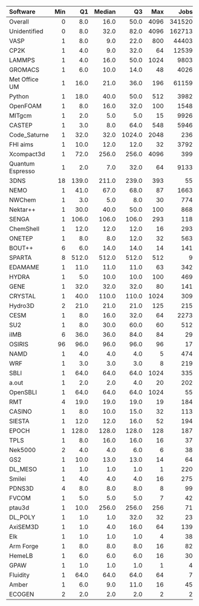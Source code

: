 | Software         |   Min |    Q1 |   Median |     Q3 |   Max |   Jobs |     Nodeh |   PercentUse |       kWh |   PercentEnergy |   Users |   Projects |
|:-----------------|------:|------:|---------:|-------:|------:|-------:|----------:|-------------:|----------:|----------------:|--------:|-----------:|
| Overall          |     0 |   8.0 |     16.0 |   50.0 |  4096 | 341520 | 4140035.5 |        100.0 | 1530880.8 |           100.0 |     920 |        134 |
| Unidentified     |     0 |   8.0 |     32.0 |   82.0 |  4096 | 162713 | 1417445.8 |         34.2 |  507370.0 |            33.1 |     782 |        124 |
| VASP             |     1 |   8.0 |      9.0 |   22.0 |   800 |  44403 |  821121.6 |         19.8 |  308343.3 |            20.1 |     148 |         17 |
| CP2K             |     1 |   4.0 |      9.0 |   32.0 |    64 |  12539 |  210630.7 |          5.1 |   69544.8 |             4.5 |      58 |         12 |
| LAMMPS           |     1 |   4.0 |     16.0 |   50.0 |  1024 |   9803 |  206048.7 |          5.0 |   87414.7 |             5.7 |      50 |         21 |
| GROMACS          |     1 |   6.0 |     10.0 |   14.0 |    48 |   4026 |  189945.3 |          4.6 |   93417.0 |             6.1 |      44 |          8 |
| Met Office UM    |     1 |  16.0 |     21.0 |   36.0 |   196 |  61159 |  150278.0 |          3.6 |   52268.2 |             3.4 |      28 |          2 |
| Python           |     1 |  18.0 |     40.0 |   50.0 |   512 |   3982 |  137290.8 |          3.3 |   40964.5 |             2.7 |      60 |         28 |
| OpenFOAM         |     1 |   8.0 |     16.0 |   32.0 |   100 |   1548 |  102553.0 |          2.5 |   37733.8 |             2.5 |      32 |         15 |
| MITgcm           |     1 |   2.0 |      5.0 |    5.0 |    15 |   9926 |   86298.5 |          2.1 |   33886.1 |             2.2 |      17 |          2 |
| CASTEP           |     1 |   3.0 |      8.0 |   64.0 |   548 |   5946 |   81802.8 |          2.0 |   30226.8 |             2.0 |      54 |          9 |
| Code_Saturne     |     1 |  32.0 |     32.0 | 1024.0 |  2048 |    236 |   72314.3 |          1.7 |   25040.1 |             1.6 |       7 |          4 |
| FHI aims         |     1 |  10.0 |     12.0 |   12.0 |    32 |   3792 |   59034.2 |          1.4 |   23276.0 |             1.5 |      18 |          3 |
| Xcompact3d       |     1 |  72.0 |    256.0 |  256.0 |  4096 |    399 |   56441.0 |          1.4 |   21616.1 |             1.4 |      12 |          7 |
| Quantum Espresso |     1 |   2.0 |      7.0 |   32.0 |    64 |   9133 |   56150.1 |          1.4 |   22998.3 |             1.5 |      18 |          6 |
| 3DNS             |    18 | 139.0 |    211.0 |  239.0 |   393 |     55 |   44187.0 |          1.1 |   15081.9 |             1.0 |       3 |          1 |
| NEMO             |     1 |  41.0 |     67.0 |   68.0 |    87 |   1663 |   41562.7 |          1.0 |   11889.0 |             0.8 |      49 |          4 |
| NWChem           |     1 |   3.0 |      5.0 |    8.0 |    30 |    774 |   40965.6 |          1.0 |   13861.2 |             0.9 |      14 |          5 |
| Nektar++         |     1 |  30.0 |     40.0 |   50.0 |   100 |    868 |   39286.0 |          0.9 |   14277.0 |             0.9 |       8 |          2 |
| SENGA            |     1 | 106.0 |    106.0 |  106.0 |   293 |    118 |   34288.1 |          0.8 |   16565.1 |             1.1 |       6 |          3 |
| ChemShell        |     1 |  12.0 |     12.0 |   12.0 |    16 |    293 |   32551.7 |          0.8 |   11141.3 |             0.7 |      11 |          1 |
| ONETEP           |     1 |   8.0 |      8.0 |   12.0 |    32 |    563 |   31045.0 |          0.7 |   10840.2 |             0.7 |       9 |          2 |
| BOUT++           |     6 |   6.0 |     14.0 |   14.0 |    14 |    141 |   26384.4 |          0.6 |    9926.2 |             0.6 |       1 |          1 |
| SPARTA           |     8 | 512.0 |    512.0 |  512.0 |   512 |      9 |   25901.8 |          0.6 |    7324.5 |             0.5 |       1 |          1 |
| EDAMAME          |     1 |  11.0 |     11.0 |   11.0 |    63 |    342 |   23105.2 |          0.6 |    8282.1 |             0.5 |       2 |          1 |
| HYDRA            |     1 |   5.0 |     10.0 |   10.0 |   100 |    469 |   21574.6 |          0.5 |    7329.4 |             0.5 |       6 |          4 |
| GENE             |     1 |  32.0 |     32.0 |   32.0 |    80 |    141 |   15492.5 |          0.4 |    6244.5 |             0.4 |       3 |          2 |
| CRYSTAL          |     1 |  40.0 |    110.0 |  110.0 |  1024 |    309 |   11138.5 |          0.3 |    3466.7 |             0.2 |       9 |          4 |
| Hydro3D          |     2 |  21.0 |     21.0 |   21.0 |   125 |    215 |   11090.1 |          0.3 |    3992.5 |             0.3 |       3 |          3 |
| CESM             |     1 |   8.0 |     16.0 |   32.0 |    64 |   2273 |    9714.4 |          0.2 |    3443.7 |             0.2 |       7 |          1 |
| SU2              |     1 |   8.0 |     30.0 |   60.0 |    60 |    512 |    9506.1 |          0.2 |    3780.1 |             0.2 |       6 |          2 |
| iIMB             |     6 |  36.0 |     36.0 |   84.0 |    84 |     29 |    9151.2 |          0.2 |    3429.1 |             0.2 |       2 |          2 |
| OSIRIS           |    96 |  96.0 |     96.0 |   96.0 |    96 |     17 |    9141.9 |          0.2 |    3375.3 |             0.2 |       2 |          2 |
| NAMD             |     1 |   4.0 |      4.0 |    4.0 |     5 |    474 |    8894.0 |          0.2 |    4712.0 |             0.3 |       5 |          4 |
| WRF              |     1 |   3.0 |      3.0 |    3.0 |     8 |    219 |    8007.7 |          0.2 |    2824.3 |             0.2 |       5 |          3 |
| SBLI             |     1 |  64.0 |     64.0 |   64.0 |  1024 |    335 |    7536.6 |          0.2 |    2818.5 |             0.2 |       4 |          3 |
| a.out            |     1 |   2.0 |      2.0 |    4.0 |    20 |    202 |    7464.0 |          0.2 |    2917.1 |             0.2 |       9 |          8 |
| OpenSBLI         |     1 |  64.0 |     64.0 |   64.0 |  1024 |     55 |    6635.4 |          0.2 |    2477.0 |             0.2 |       2 |          2 |
| RMT              |     4 |  19.0 |     19.0 |   19.0 |    19 |    184 |    5673.5 |          0.1 |    1969.1 |             0.1 |       3 |          1 |
| CASINO           |     1 |   8.0 |     10.0 |   15.0 |    32 |    113 |    3190.5 |          0.1 |    1692.3 |             0.1 |       1 |          1 |
| SIESTA           |     1 |  12.0 |     12.0 |   16.0 |    52 |    194 |    2798.0 |          0.1 |     849.1 |             0.1 |       5 |          3 |
| EPOCH            |     1 | 128.0 |    128.0 |  128.0 |   128 |    187 |    2213.3 |          0.1 |     707.5 |             0.0 |       4 |          1 |
| TPLS             |     1 |   8.0 |     16.0 |   16.0 |    16 |     37 |    1934.4 |          0.0 |     733.3 |             0.0 |       2 |          2 |
| Nek5000          |     2 |   4.0 |      4.0 |    6.0 |     6 |     38 |    1811.5 |          0.0 |     770.1 |             0.1 |       1 |          1 |
| GS2              |     1 |  10.0 |     13.0 |   13.0 |    14 |     64 |    1629.4 |          0.0 |     549.2 |             0.0 |       2 |          1 |
| DL_MESO          |     1 |   1.0 |      1.0 |    1.0 |     1 |    220 |    1532.1 |          0.0 |     625.9 |             0.0 |       2 |          1 |
| Smilei           |     1 |   4.0 |      4.0 |    4.0 |    16 |    275 |     886.1 |          0.0 |     312.1 |             0.0 |       3 |          1 |
| PDNS3D           |     4 |   8.0 |      8.0 |    8.0 |     8 |     99 |     792.9 |          0.0 |     330.8 |             0.0 |       2 |          1 |
| FVCOM            |     1 |   5.0 |      5.0 |    5.0 |     7 |     42 |     600.4 |          0.0 |     236.0 |             0.0 |       2 |          1 |
| ptau3d           |     1 |  10.0 |    256.0 |  256.0 |   256 |     71 |     560.0 |          0.0 |     149.5 |             0.0 |       3 |          3 |
| DL_POLY          |     1 |   1.0 |      1.0 |   32.0 |    32 |     23 |     267.7 |          0.0 |      70.1 |             0.0 |       2 |          2 |
| AxiSEM3D         |     1 |   1.0 |      4.0 |   16.0 |    64 |    139 |     217.8 |          0.0 |      57.3 |             0.0 |       1 |          1 |
| Elk              |     1 |   1.0 |      1.0 |    1.0 |     4 |     38 |     150.2 |          0.0 |      43.0 |             0.0 |       2 |          2 |
| Arm Forge        |     1 |   8.0 |      8.0 |    8.0 |    16 |     82 |     142.9 |          0.0 |      48.7 |             0.0 |       7 |          7 |
| HemeLB           |     1 |   6.0 |      6.0 |    6.0 |    16 |     30 |     135.8 |          0.0 |      64.4 |             0.0 |       3 |          1 |
| GPAW             |     1 |   1.0 |      1.0 |    1.0 |     1 |      4 |      72.1 |          0.0 |      21.5 |             0.0 |       1 |          1 |
| Fluidity         |     1 |  64.0 |     64.0 |   64.0 |    64 |      7 |      39.2 |          0.0 |      11.8 |             0.0 |       1 |          1 |
| Amber            |     1 |   6.0 |      9.0 |   11.0 |    16 |     45 |      25.8 |          0.0 |      11.9 |             0.0 |       1 |          1 |
| ECOGEN           |     2 |   2.0 |      2.0 |    2.0 |     2 |      2 |      17.7 |          0.0 |       5.8 |             0.0 |       1 |          1 |